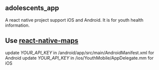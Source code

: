 ## adolescents_app
A react native project support iOS and Android. It is for youth health information.

## Use [react-native-maps](https://github.com/react-native-maps/react-native-maps)
update _YOUR_API_KEY_ in /android/app/src/main/AndroidManifest.xml for Android
update _YOUR_API_KEY_ in /ios/YouthMobile/AppDelegate.mm for iOS
